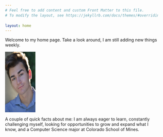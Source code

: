 ```yaml
---
# Feel free to add content and custom Front Matter to this file.
# To modify the layout, see https://jekyllrb.com/docs/themes/#overriding-theme-defaults

layout: home
---
```


Welcome to my home page. Take a look around, I am still adding new things weekly.

<img align="center" width="100" height="200" src="Headshot.jpeg" >

A couple of quick facts about me: 
	I am always eager to learn, constantly challenging myself,
	looking for opportunities to grow and expand what I know, 
	and a Computer Science major at Colorado School of Mines.
	
